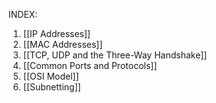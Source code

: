 INDEX:

1. [[IP Addresses]]
2. [[MAC Addresses]]
3. [[TCP, UDP and the Three-Way Handshake]]
4. [[Common Ports and Protocols]]
5. [[OSI Model]]
6. [[Subnetting]]